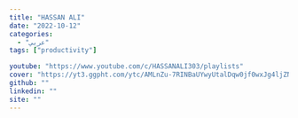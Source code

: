 ```yaml
---
title: "HASSAN ALI"
date: "2022-10-12"
categories:
  - "عربي"
tags: ["productivity"]

youtube: "https://www.youtube.com/c/HASSANALI303/playlists"
cover: "https://yt3.ggpht.com/ytc/AMLnZu-7RINBaUYwyUtalDqw0jf0wxJg4ljZNFdvT2zg=s176-c-k-c0x00ffffff-no-rj"
github: ""
linkedin: ""
site: ""
---
```





